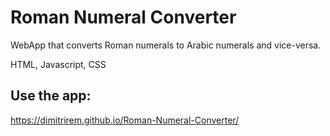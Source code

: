 # Roman Numeral Converter
WebApp that converts Roman numerals to Arabic numerals and vice-versa.

HTML, Javascript, CSS

## Use the app:
https://dimitrirem.github.io/Roman-Numeral-Converter/
